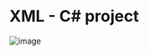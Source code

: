 # XML - C# project
![image](https://github.com/andreea-spataru/Tema3/assets/74298870/8ef722cd-3a97-4845-89bf-30b65cc056c5)
